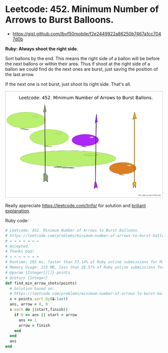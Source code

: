 # Leetcode: 452. Minimum Number of Arrows to Burst Balloons.

- https://gist.github.com/lbvf50mobile/f2e2449922a86250b7467a1cc7047d0b

**Ruby: Always shoot the right side.**

Sort ballons by the end. This means the right side of a ballon will be before the next ballons or within their area. Thus if shoot at the right side of a ballon we could find do the next ones are burst, just saving the position of the last arrow.

If the next one is not burst, just shoot its right side. That's all.

![balloons](lc452.png)

Really appreciate https://leetcode.com/linfq/ for solution and [briliant explanation](https://leetcode.com/problems/minimum-number-of-arrows-to-burst-balloons/discuss/1686627/C%2B%2BJavaPython-6-Lines-oror-Sort-and-Greedy-oror-Image-Explanation).

Ruby code:
```Ruby
# Leetcode: 452. Minimum Number of Arrows to Burst Balloons.
# https://leetcode.com/problems/minimum-number-of-arrows-to-burst-balloons/
# = = = = = = =
# Accepted.
# Thanks God!
# = = = = = = =
# Runtime: 293 ms, faster than 57.14% of Ruby online submissions for Minimum Number of Arrows to Burst Balloons.
# Memory Usage: 223 MB, less than 28.57% of Ruby online submissions for Minimum Number of Arrows to Burst Balloons.
# @param {Integer[][]} points
# @return {Integer}
def find_min_arrow_shots(points)
  # Solution based on:
  # https://leetcode.com/problems/minimum-number-of-arrows-to-burst-balloons/discuss/1686627/C%2B%2BJavaPython-6-Lines-oror-Sort-and-Greedy-oror-Image-Explanation
  x = points.sort_by(&:last)
  ans, arrow = 0, 0
  x.each do |(start,finish)|
    if 0 == ans || start > arrow
      ans += 1
      arrow = finish
    end
  end
  ans
end
```
